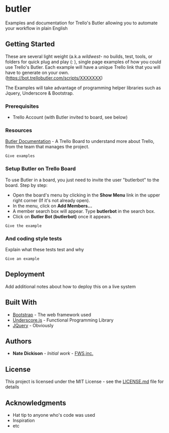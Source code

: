 # butler

Examples and documentation for Trello's Butler allowing you to automate your workflow in plain English

## Getting Started

These are several light weight (a.k.a *wildwest*- no builds, test, tools, or folders for quick plug and play (: ), single page examples of how you could use Trello's Butler. Each example will have a unique Trello link that you will have to generate on your own.  (https://bot.trellobutler.com/scripts/XXXXXXX)

The Examples will take advantage of programming helper libraries such as Jquery, Underscore & Bootstrap.

### Prerequisites

* Trello Account (with Butler invited to board, see below)



### Resources

[Butler Documentation](https://trello.com/b/2dLsEE9t/butler-for-trello) - A Trello Board to understand more about Trello, from the team that manages the project.


```
Give examples
```

### Setup Butler on Trello Board


To use Butler in a board, you just need to invite the user "butlerbot" to the board. Step by step:

* Open the board's menu by clicking in the **Show Menu** link in the upper right corner (If it's not already open).
* In the menu, click on **Add Members...**
* A member search box will appear. Type **butlerbot** in the search box.
* Click on **Butler Bot (butlerbot)** once it appears.

```
Give the example
```


### And coding style tests

Explain what these tests test and why

```
Give an example
```

## Deployment

Add additional notes about how to deploy this on a live system

## Built With

* [Bootstrap](https://v4-alpha.getbootstrap.com/) - The web framework used
* [Underscore.js](http://underscorejs.org/) - Functional Programming Library
* [JQuery](http://jquery.com/) - Obviously


## Authors

* **Nate Dickison** - *Initial work* - [FWS,inc.](http:faithworks.io)


## License

This project is licensed under the MIT License - see the [LICENSE.md](LICENSE.md) file for details

## Acknowledgments

* Hat tip to anyone who's code was used
* Inspiration
* etc
